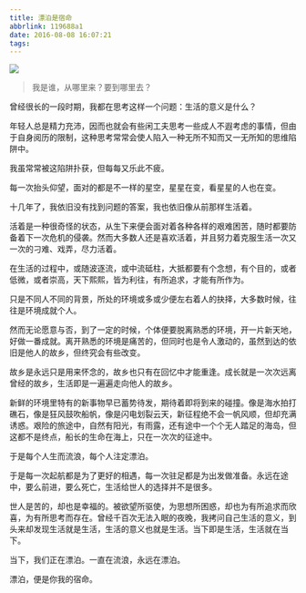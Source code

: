 ```yaml
---
title: 漂泊是宿命
abbrlink: 119688a1
date: 2016-08-08 16:07:21
tags:
---
```


![](http://upload-images.jianshu.io/upload_images/120748-055abf9f20e5de42.JPG?imageMogr2/auto-orient/strip|imageView2/2/w/540/q/100)



> 我是谁，从哪里来？要到哪里去？﻿

曾经很长的一段时期，我都在思考这样一个问题：生活的意义是什么？﻿

年轻人总是精力充沛，因而也就会有些闲工夫思考一些成人不遐考虑的事情，但由于自身阅历的限制，这种思考常常会使人陷入一种无所不知而又一无所知的思维陷阱中。﻿

我虽常常被这陷阱扑获，但每每又乐此不疲。﻿

每一次抬头仰望，面对的都是不一样的星空，星星在变，看星星的人也在变。﻿

十几年了，我依旧没有找到问题的答案，我也依旧像从前那样生活着。﻿

活着是一种很奇怪的状态，从生下来便会面对着各种各样的艰难困苦，随时都要防备着下一次危机的侵袭。然而大多数人还是喜欢活着，并且努力着克服生活一次又一次的刁难、戏弄，尽力活着。﻿

在生活的过程中，或随波逐流，或中流砥柱，大抵都要有个念想，有个目的，或者低微，或者崇高，天下熙熙，皆为利往，有所追求，才能有所作为。﻿

只是不同人不同的背景，所处的环境或多或少便左右着人的抉择，大多数时候，往往是环境成就个人。﻿

然而无论愿意与否，到了一定的时候，个体便要脱离熟悉的环境，开一片新天地，好做一番成就。离开熟悉的环境是痛苦的，但同时也是令人激动的，虽然到达的依旧是他人的故乡，但终究会有些改变。﻿

故乡是永远只是用来怀念的，故乡也只有在回忆中才能重逢。成长就是一次次远离曾经的故乡，生活即是一遍遍走向他人的故乡。﻿

新鲜的环境里特有的新事物早已蓄势待发，期待着即将到来的碰撞。像是海水拍打礁石，像是狂风鼓吹船帆，像是闪电划裂云天，新征程绝不会一帆风顺，但却充满诱惑。艰险的旅途中，自然有阳光，有雨露，还有途中一个个无人踏足的海岛，但这都不是终点，船长的生命在海上，只在一次次的征途中。﻿

于是每个人生而流浪，每个人注定漂泊。﻿

于是每一次起航都是为了更好的相遇，每一次驻足都是为出发做准备。永远在途中，要么前进，要么死亡，生活给世人的选择并不是很多。﻿

世人是苦的，却也是幸福的。被欲望所驱使，为思想所困惑，却也为有所追求而欣喜，为有所思考而存在。曾经千百次无法入眠的夜晚，我拷问自己生活的意义，到头来却发现生活就是生活，生活的意义也就是生活。当下即是生活，生活就在当下。﻿

当下，我们正在漂泊。一直在流浪，永远在漂泊。﻿

漂泊，便是你我的宿命。